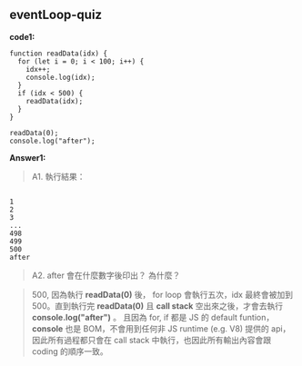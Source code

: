 ## eventLoop-quiz

**code1:**

<pre><code>function readData(idx) {
  for (let i = 0; i < 100; i++) {
    idx++;
    console.log(idx);
  }
  if (idx < 500) {
    readData(idx);
  }
}

readData(0);
console.log("after");</code></pre>

**Answer1:**

> A1. 執行結果：

<pre><code>
1
2
3
...
498
499
500
after</code></pre>

> A2. after 會在什麼數字後印出？ 為什麼？

> 500, 因為執行 **readData(0)** 後， for loop 會執行五次，idx 最終會被加到 500。直到執行完 **readData(0)** 且 **call stack** 空出來之後，才會去執行 **console.log("after")** 。
> 且因為 for, if 都是 JS 的 default funtion， **console** 也是 BOM，不會用到任何非 JS runtime (e.g. V8) 提供的 api，因此所有過程都只會在 call stack 中執行，也因此所有輸出內容會跟 coding 的順序一致。
